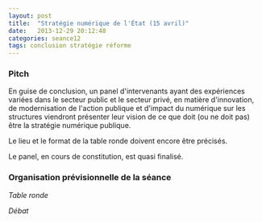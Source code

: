 ```yaml
---
layout: post
title:  "Stratégie numérique de l'État (15 avril)"
date:   2013-12-29 20:12:48
categories: seance12
tags: conclusion stratégie réforme
---
```


### Pitch

En guise de conclusion, un panel d'intervenants ayant des expériences
variées dans le secteur public et le secteur privé, en matière
d'innovation, de modernisation de l'action publique et d'impact du
numérique sur les structures viendront présenter leur vision de ce que
doit (ou ne doit pas) être la stratégie numérique publique.

Le lieu et le format de la table ronde doivent encore être précisés.

Le panel, en cours de constitution, est quasi finalisé.

### Organisation prévisionnelle de la séance

_Table ronde_

_Débat_
